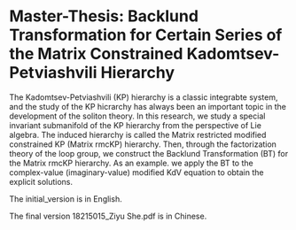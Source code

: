 # Master-Thesis: Backlund Transformation for Certain Series of the Matrix Constrained Kadomtsev-Petviashvili Hierarchy

The Kadomtsev-Petviashvili (KP) hierarchy is a classic integrabte system, and the study of the KP hicrarchy has always been an important topic in the development of the soliton theory. In this research, we study a special invariant submanifold of the KP hierarchy from the perspective of Lie algebra. The induced hierarchy is called the Matrix restricted modified constrained KP (Matrix rmcKP) hierarchy. Then, through the factorization theory of the loop group, we construct the Backlund Transformation (BT) for the Matrix rmcKP hierarchy. As an example. we apply the BT to the complex-value (imaginary-value) modified KdV equation to obtain the explicit solutions.

The initial_version is in English.

The final version 18215015_Ziyu She.pdf is in Chinese.

 
 

